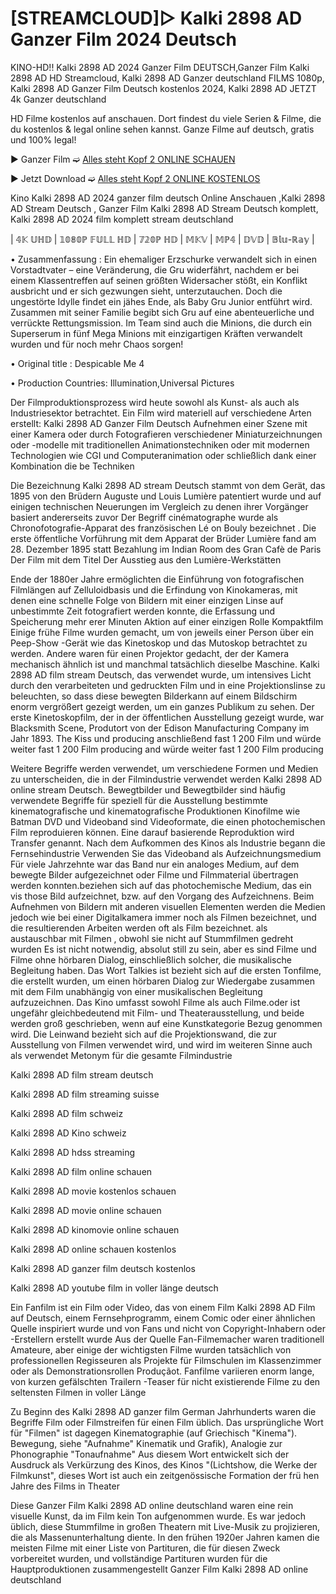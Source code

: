 # [STREAMCLOUD]▷ Kalki 2898 AD Ganzer Film 2024 Deutsch


KINO-HD!! Kalki 2898 AD 2024 Ganzer Film DEUTSCH,Ganzer Film Kalki 2898 AD HD Streamcloud, Kalki 2898 AD Ganzer deutschland FILMS 1080p, Kalki 2898 AD Ganzer Film Deutsch kostenlos 2024, Kalki 2898 AD JETZT 4k Ganzer deutschland

HD Filme kostenlos auf anschauen. Dort findest du viele Serien & Filme, die du kostenlos & legal online sehen kannst. Ganze Filme auf deutsch, gratis und 100% legal!

▶ Ganzer Film ➫ [Alles steht Kopf 2 ONLINE SCHAUEN](https://ganzerhd.cloud/movie/801688/GITHUB)

▶ Jetzt Download ➫ [Alles steht Kopf 2 ONLINE KOSTENLOS](https://ganzerhd.cloud/movie/801688/GITHUB)

Kino Kalki 2898 AD 2024 ganzer film deutsch Online Anschauen ,Kalki 2898 AD Stream Deutsch , Ganzer Film Kalki 2898 AD Stream Deutsch komplett, Kalki 2898 AD 2024 film komplett stream deutschland

| 𝟜𝕂 𝕌ℍ𝔻 | 𝟙𝟘𝟠𝟘ℙ 𝔽𝕌𝕃𝕃 ℍ𝔻 | 𝟟𝟚𝟘ℙ ℍ𝔻 | 𝕄𝕂𝕍 | 𝕄ℙ𝟜 | 𝔻𝕍𝔻 | 𝔹𝕝𝕦-ℝ𝕒𝕪 |

• Zusammenfassung : Ein ehemaliger Erzschurke verwandelt sich in einen Vorstadtvater – eine Veränderung, die Gru widerfährt, nachdem er bei einem Klassentreffen auf seinen größten Widersacher stößt, ein Konflikt ausbricht und er sich gezwungen sieht, unterzutauchen. Doch die ungestörte Idylle findet ein jähes Ende, als Baby Gru Junior entführt wird. Zusammen mit seiner Familie begibt sich Gru auf eine abenteuerliche und verrückte Rettungsmission. Im Team sind auch die Minions, die durch ein Superserum in fünf Mega Minions mit einzigartigen Kräften verwandelt wurden und für noch mehr Chaos sorgen!

• Original title : Despicable Me 4

• Production Countries: Illumination,Universal Pictures

Der Filmproduktionsprozess wird heute sowohl als Kunst- als auch als Industriesektor betrachtet. Ein Film wird materiell auf verschiedene Arten erstellt: Kalki 2898 AD Ganzer Film Deutsch Aufnehmen einer Szene mit einer Kamera oder durch Fotografieren verschiedener Miniaturzeichnungen oder -modelle mit traditionellen Animationstechniken oder mit modernen Technologien wie CGI und Computeranimation oder schließlich dank einer Kombination die be Techniken

Die Bezeichnung Kalki 2898 AD stream Deutsch stammt von dem Gerät, das 1895 von den Brüdern Auguste und Louis Lumière patentiert wurde und auf einigen technischen Neuerungen im Vergleich zu denen ihrer Vorgänger basiert andererseits zuvor Der Begriff cinématographe wurde als Chronofotografie-Apparat des französischen Lé on Bouly bezeichnet . Die erste öffentliche Vorführung mit dem Apparat der Brüder Lumière fand am 28. Dezember 1895 statt Bezahlung im Indian Room des Gran Cafè de Paris Der Film mit dem Titel Der Ausstieg aus den Lumière-Werkstätten

Ende der 1880er Jahre ermöglichten die Einführung von fotografischen Filmlängen auf Zelluloidbasis und die Erfindung von Kinokameras, mit denen eine schnelle Folge von Bildern mit einer einzigen Linse auf unbestimmte Zeit fotografiert werden konnte, die Erfassung und Speicherung mehr erer Minuten Aktion auf einer einzigen Rolle Kompaktfilm Einige frühe Filme wurden gemacht, um von jeweils einer Person über ein Peep-Show -Gerät wie das Kinetoskop und das Mutoskop betrachtet zu werden. Andere waren für einen Projektor gedacht, der der Kamera mechanisch ähnlich ist und manchmal tatsächlich dieselbe Maschine. Kalki 2898 AD film stream Deutsch, das verwendet wurde, um intensives Licht durch den verarbeiteten und gedruckten Film und in eine Projektionslinse zu beleuchten, so dass diese bewegten Bilderkann auf einem Bildschirm enorm vergrößert gezeigt werden, um ein ganzes Publikum zu sehen. Der erste Kinetoskopfilm, der in der öffentlichen Ausstellung gezeigt wurde, war Blacksmith Scene, Produtort von der Edison Manufacturing Company im Jahr 1893. The Kiss und producing anschließend fast 1 200 Film und würde weiter fast 1 200 Film producing and würde weiter fast 1 200 Film producing

Weitere Begriffe werden verwendet, um verschiedene Formen und Medien zu unterscheiden, die in der Filmindustrie verwendet werden Kalki 2898 AD online stream Deutsch. Bewegtbilder und Bewegtbilder sind häufig verwendete Begriffe für speziell für die Ausstellung bestimmte kinematografische und kinematografische Produktionen Kinofilme wie Batman DVD und Videoband sind Videoformate, die einen photochemischen Film reproduieren können. Eine darauf basierende Reproduktion wird Transfer genannt. Nach dem Aufkommen des Kinos als Industrie begann die Fernsehindustrie Verwenden Sie das Videoband als Aufzeichnungsmedium Für viele Jahrzehnte war das Band nur ein analoges Medium, auf dem bewegte Bilder aufgezeichnet oder Filme und Filmmaterial übertragen werden konnten.beziehen sich auf das photochemische Medium, das ein vis those Bild aufzeichnet, bzw. auf den Vorgang des Aufzeichnens. Beim Aufnehmen von Bildern mit anderen visuellen Elementen werden die Medien jedoch wie bei einer Digitalkamera immer noch als Filmen bezeichnet, und die resultierenden Arbeiten werden oft als Film bezeichnet. als austauschbar mit Filmen , obwohl sie nicht auf Stummfilmen gedreht wurden Es ist nicht notwendig, absolut still zu sein, aber es sind Filme und Filme ohne hörbaren Dialog, einschließlich solcher, die musikalische Begleitung haben. Das Wort Talkies ist bezieht sich auf die ersten Tonfilme, die erstellt wurden, um einen hörbaren Dialog zur Wiedergabe zusammen mit dem Film unabhängig von einer musikalischen Begleitung aufzuzeichnen. Das Kino umfasst sowohl Filme als auch Filme.oder ist ungefähr gleichbedeutend mit Film- und Theaterausstellung, und beide werden groß geschrieben, wenn auf eine Kunstkategorie Bezug genommen wird. Die Leinwand bezieht sich auf die Projektionswand, die zur Ausstellung von Filmen verwendet wird, und wird im weiteren Sinne auch als verwendet Metonym für die gesamte Filmindustrie

Kalki 2898 AD film stream deutsch

Kalki 2898 AD film streaming suisse

Kalki 2898 AD film schweiz

Kalki 2898 AD Kino schweiz

Kalki 2898 AD hdss streaming

Kalki 2898 AD film online schauen

Kalki 2898 AD movie kostenlos schauen

Kalki 2898 AD movie online schauen

Kalki 2898 AD kinomovie online schauen

Kalki 2898 AD online schauen kostenlos

Kalki 2898 AD ganzer film deutsch kostenlos

Kalki 2898 AD youtube film in voller länge deutsch

Ein Fanfilm ist ein Film oder Video, das von einem Film Kalki 2898 AD Film auf Deutsch, einem Fernsehprogramm, einem Comic oder einer ähnlichen Quelle inspiriert wurde und von Fans und nicht von Copyright-Inhabern oder -Erstellern erstellt wurde Aus der Quelle Fan-Filmemacher waren traditionell Amateure, aber einige der wichtigsten Filme wurden tatsächlich von professionellen Regisseuren als Projekte für Filmschulen im Klassenzimmer oder als Demonstrationsrollen Produçãot. Fanfilme variieren enorm lange, von kurzen gefälschten Trailern -Teaser für nicht existierende Filme zu den seltensten Filmen in voller Länge

Zu Beginn des Kalki 2898 AD ganzer film German Jahrhunderts waren die Begriffe Film oder Filmstreifen für einen Film üblich. Das ursprüngliche Wort für "Filmen" ist dagegen Kinematographie (auf Griechisch "Kinema"). Bewegung, siehe "Aufnahme" Kinematik und Grafik), Analogie zur Phonographie "Tonaufnahme" Aus diesem Wort entwickelt sich der Ausdruck als Verkürzung des Kinos, des Kinos "(Lichtshow, die Werke der Filmkunst", dieses Wort ist auch ein zeitgenössische Formation der frü hen Jahre des Films in Theater

Diese Ganzer Film Kalki 2898 AD online deutschland waren eine rein visuelle Kunst, da im Film kein Ton aufgenommen wurde. Es war jedoch üblich, diese Stummfilme in großen Theatern mit Live-Musik zu projizieren, die als Massenunterhaltung diente. In den frühen 1920er Jahren kamen die meisten Filme mit einer Liste von Partituren, die für diesen Zweck vorbereitet wurden, und vollständige Partituren wurden für die Hauptproduktionen zusammengestellt Ganzer Film Kalki 2898 AD online deutschland



